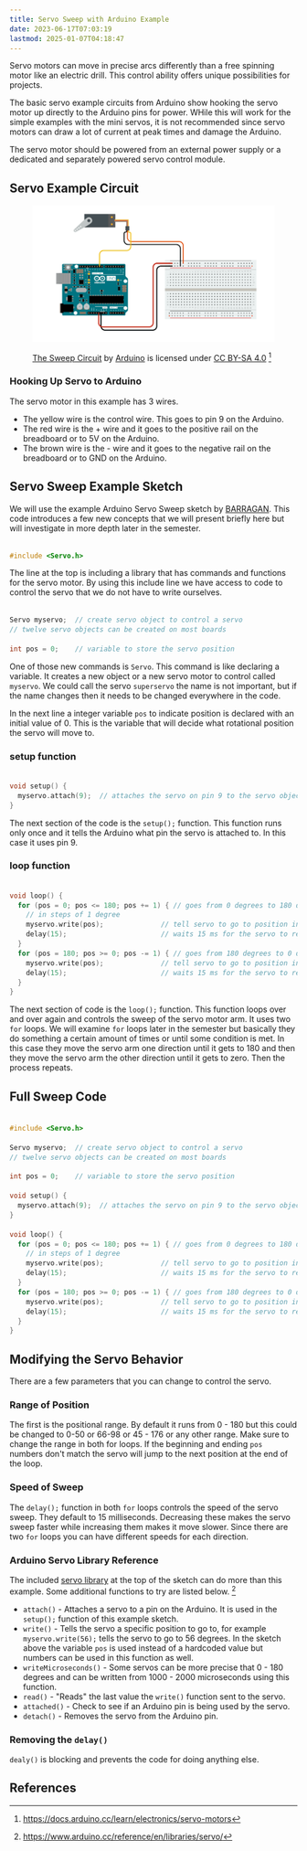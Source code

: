 ```yaml
---
title: Servo Sweep with Arduino Example
date: 2023-06-17T07:03:19
lastmod: 2025-01-07T04:18:47
---
```


Servo motors can move in precise arcs differently than a free spinning motor like an electric drill. This control ability offers unique possibilities for projects.

The basic servo example circuits from Arduino show hooking the servo motor up directly to the Arduino pins for power. WHile this will work for the simple examples with the mini servos, it is not recommended since servo motors can draw a lot of current at peak times and damage the Arduino.

The servo motor should be powered from an external power supply or a dedicated and separately powered servo control module.

## Servo Example Circuit

<figure>

[![Servo Motor Wiring](./attachments/2023-servo-sweep-circuit.png)](./attachments/2023-servo-sweep-circuit.png)

<figcaption>

[The Sweep Circuit](https://docs.arduino.cc/learn/electronics/servo-motors) by [Arduino](https://www.arduino.cc/) is licensed under [CC BY-SA 4.0](https://creativecommons.org/licenses/by-sa/4.0/) [^1]

</figcaption>
</figure>

### Hooking Up Servo to Arduino

The servo motor in this example has 3 wires.

- The yellow wire is the control wire. This goes to pin 9 on the Arduino.
- The red wire is the + wire and it goes to the positive rail on the breadboard or to 5V on the Arduino.
- The brown wire is the - wire and it goes to the negative rail on the breadboard or to GND on the Arduino.

## Servo Sweep Example Sketch

We will use the example Arduino Servo Sweep sketch by [BARRAGAN](http://barraganstudio.com). This code introduces a few new concepts that we will present briefly here but will investigate in more depth later in the semester.

```C

#include <Servo.h>

```

The line at the top is including a library that has commands and functions for the servo motor. By using this include line we have access to code to control the servo that we do not have to write ourselves.

```C

Servo myservo;  // create servo object to control a servo
// twelve servo objects can be created on most boards

int pos = 0;    // variable to store the servo position
```

One of those new commands is `Servo`. This command is like declaring a variable. It creates a new object or a new servo motor to control called `myservo`. We could call the servo `superservo` the name is not important, but if the name changes then it needs to be changed everywhere in the code.

In the next line a integer variable `pos` to indicate position is declared with an initial value of 0. This is the variable that will decide what rotational position the servo will move to.

### setup function

```C

void setup() {
  myservo.attach(9);  // attaches the servo on pin 9 to the servo object
}
```

The next section of the code is the `setup();` function. This function runs only once and it tells the Arduino what pin the servo is attached to. In this case it uses pin 9.

### loop function

```C

void loop() {
  for (pos = 0; pos <= 180; pos += 1) { // goes from 0 degrees to 180 degrees
    // in steps of 1 degree
    myservo.write(pos);              // tell servo to go to position in variable 'pos'
    delay(15);                       // waits 15 ms for the servo to reach the position
  }
  for (pos = 180; pos >= 0; pos -= 1) { // goes from 180 degrees to 0 degrees
    myservo.write(pos);              // tell servo to go to position in variable 'pos'
    delay(15);                       // waits 15 ms for the servo to reach the position
  }
}
```

The next section of code is the `loop();` function. This function loops over and over again and controls the sweep of the servo motor arm. It uses two `for` loops. We will examine `for` loops later in the semester but basically they do something a certain amount of times or until some condition is met. In this case they move the servo arm one direction until it gets to 180 and then they move the servo arm the other direction until it gets to zero. Then the process repeats.

## Full Sweep Code

```C

#include <Servo.h>

Servo myservo;  // create servo object to control a servo
// twelve servo objects can be created on most boards

int pos = 0;    // variable to store the servo position

void setup() {
  myservo.attach(9);  // attaches the servo on pin 9 to the servo object
}

void loop() {
  for (pos = 0; pos <= 180; pos += 1) { // goes from 0 degrees to 180 degrees
    // in steps of 1 degree
    myservo.write(pos);              // tell servo to go to position in variable 'pos'
    delay(15);                       // waits 15 ms for the servo to reach the position
  }
  for (pos = 180; pos >= 0; pos -= 1) { // goes from 180 degrees to 0 degrees
    myservo.write(pos);              // tell servo to go to position in variable 'pos'
    delay(15);                       // waits 15 ms for the servo to reach the position
  }
}

```

## Modifying the Servo Behavior

There are a few parameters that you can change to control the servo.

### Range of Position

The first is the positional range. By default it runs from 0 - 180 but this could be changed to 0-50 or 66-98 or 45 - 176 or any other range. Make sure to change the range in both for loops. If the beginning and ending `pos` numbers don't match the servo will jump to the next position at the end of the loop.

### Speed of Sweep

The `delay();` function in both `for` loops controls the speed of the servo sweep. They default to 15 milliseconds. Decreasing these makes the servo sweep faster while increasing them makes it move slower. Since there are two `for` loops you can have different speeds for each direction.

### Arduino Servo Library Reference

The included [servo library](https://www.arduino.cc/reference/en/libraries/servo/) at the top of the sketch can do more than this example. Some additional functions to try are listed below. [^2]

- `attach()` - Attaches a servo to a pin on the Arduino. It is used in the `setup();` function of this example sketch.
- `write()` - Tells the servo a specific position to go to, for example `myservo.write(56);` tells the servo to go to 56 degrees. In the sketch above the variable `pos` is used instead of a hardcoded value but numbers can be used in this function as well.
- `writeMicroseconds()` - Some servos can be more precise that 0 - 180 degrees and can be written from 1000 - 2000 microseconds using this function.
- `read()` - "Reads" the last value the `write()` function sent to the servo.
- `attached()` - Check to see if an Arduino pin is being used by the servo.
- `detach()` - Removes the servo from the Arduino pin.

### Removing the `delay()`

`dealy()` is blocking and prevents the code for doing anything else.

## References

[^1]: https://docs.arduino.cc/learn/electronics/servo-motors
[^2]: https://www.arduino.cc/reference/en/libraries/servo/
